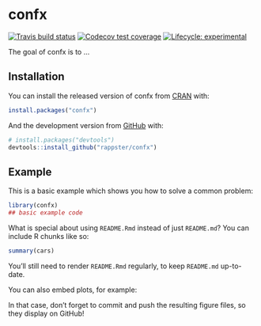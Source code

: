 
<!-- README.md is generated from README.Rmd. Please edit that file -->

# confx

<!-- badges: start -->

[![Travis build
status](https://travis-ci.org/rappster/confx.svg?branch=master)](https://travis-ci.org/rappster/confx)
[![Codecov test
coverage](https://codecov.io/gh/rappster/confx/branch/master/graph/badge.svg)](https://codecov.io/gh/rappster/confx?branch=master)
[![Lifecycle:
experimental](https://img.shields.io/badge/lifecycle-experimental-orange.svg)](https://www.tidyverse.org/lifecycle/#experimental)
<!-- badges: end -->

The goal of confx is to …

## Installation

You can install the released version of confx from
[CRAN](https://CRAN.R-project.org) with:

``` r
install.packages("confx")
```

And the development version from [GitHub](https://github.com/) with:

``` r
# install.packages("devtools")
devtools::install_github("rappster/confx")
```

## Example

This is a basic example which shows you how to solve a common problem:

``` r
library(confx)
## basic example code
```

What is special about using `README.Rmd` instead of just `README.md`?
You can include R chunks like so:

``` r
summary(cars)
```

You’ll still need to render `README.Rmd` regularly, to keep `README.md`
up-to-date.

You can also embed plots, for example:

In that case, don’t forget to commit and push the resulting figure
files, so they display on GitHub\!
